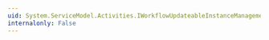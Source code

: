 ```yaml
---
uid: System.ServiceModel.Activities.IWorkflowUpdateableInstanceManagement.EndTransactedUpdate(System.IAsyncResult)
internalonly: False
---
```

